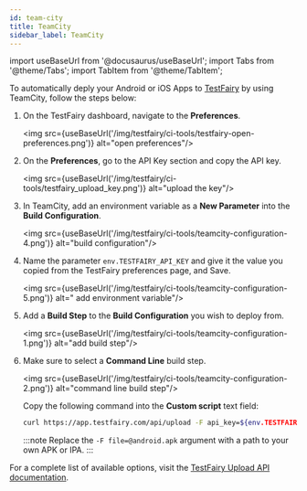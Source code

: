 ```yaml
---
id: team-city
title: TeamCity
sidebar_label: TeamCity
---
```


import useBaseUrl from '@docusaurus/useBaseUrl';
import Tabs from '@theme/Tabs';
import TabItem from '@theme/TabItem';

To automatically deply your Android or iOS Apps to [TestFairy](https://www.testfairy.com/) by using TeamCity, follow the steps below:

1. On the TestFairy dashboard, navigate to the **Preferences**.

   <img src={useBaseUrl('/img/testfairy/ci-tools/testfairy-open-preferences.png')} alt="open preferences"/>

2. On the **Preferences**, go to the API Key section and copy the API key.

   <img src={useBaseUrl('/img/testfairy/ci-tools/testfairy_upload_key.png')} alt="upload the key"/>

3. In TeamCity, add an environment variable as a **New Parameter** into the **Build Configuration**.

   <img src={useBaseUrl('/img/testfairy/ci-tools/teamcity-configuration-4.png')} alt="build configuration"/>

4. Name the parameter `env.TESTFAIRY_API_KEY` and give it the value you copied from the TestFairy preferences page, and Save.

   <img src={useBaseUrl('/img/testfairy/ci-tools/teamcity-configuration-5.png')} alt=" add environment variable"/>

5. Add a **Build Step** to the **Build Configuration** you wish to deploy from.

   <img src={useBaseUrl('/img/testfairy/ci-tools/teamcity-configuration-1.png')} alt="add build step"/>

6. Make sure to select a **Command Line** build step.

   <img src={useBaseUrl('/img/testfairy/ci-tools/teamcity-configuration-2.png')} alt="command line build step"/>

   Copy the following command into the **Custom script** text field:

   ```bash
   curl https://app.testfairy.com/api/upload -F api_key=${env.TESTFAIRY_API_KEY} -F comment="TeamCity build" -F file=@android.apk
   ```

   :::note
   Replace the `-F file=@android.apk` argument with a path to your own APK or IPA.
   :::

For a complete list of available options, visit the [TestFairy Upload API documentation](/testfairy/api-reference/upload-api).
